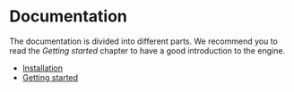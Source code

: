 Documentation
=============

The documentation is divided into different parts. We recommend you to read the *Getting started* chapter to have a good introduction to the engine.

- [Installation](./installation.md)
- [Getting started](./quickstart.md)
